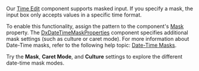 Our [Time Edit](https://docs.devexpress.com/Blazor/DevExpress.Blazor.DxTimeEdit-1) component supports masked input. If you specify a mask, the input box only accepts values in a specific time format.

To enable this functionality, assign the pattern to the component's [Mask](https://docs.devexpress.com/Blazor/DevExpress.Blazor.DxTimeEdit-1.Mask) property. The [DxDateTimeMaskProperties](https://docs.devexpress.com/Blazor/DevExpress.Blazor.DxDateTimeMaskProperties) component specifies additional mask settings (such as culture or caret mode).  For more information about Date-Time masks, refer to the following help topic: [Date-Time Masks](https://docs.devexpress.com/Blazor/402515/data-editors/masks/date-time-masks).

Try the **Mask**, **Caret Mode**, and **Culture** settings to explore the different date-time mask modes.

